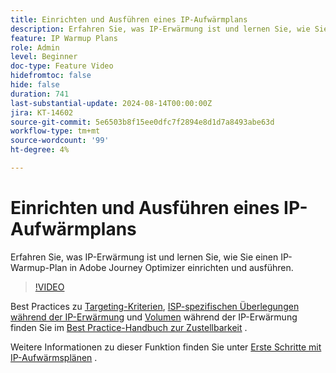 ```yaml
---
title: Einrichten und Ausführen eines IP-Aufwärmplans
description: Erfahren Sie, was IP-Erwärmung ist und lernen Sie, wie Sie einen IP-Warmup-Plan in Adobe Journey Optimizer einrichten und ausführen.
feature: IP Warmup Plans
role: Admin
level: Beginner
doc-type: Feature Video
hidefromtoc: false
hide: false
duration: 741
last-substantial-update: 2024-08-14T00:00:00Z
jira: KT-14602
source-git-commit: 5e6503b8f15ee0dfc7f2894e8d1d7a8493abe63d
workflow-type: tm+mt
source-wordcount: '99'
ht-degree: 4%

---
```



# Einrichten und Ausführen eines IP-Aufwärmplans

Erfahren Sie, was IP-Erwärmung ist und lernen Sie, wie Sie einen IP-Warmup-Plan in Adobe Journey Optimizer einrichten und ausführen.

>[!VIDEO](https://video.tv.adobe.com/v/3432637/?learn=on)

Best Practices zu [Targeting-Kriterien](https://experienceleague.adobe.com/de/docs/deliverability-learn/deliverability-best-practice-guide/transition-process/targeting-criteria), [ISP-spezifischen Überlegungen während der IP-Erwärmung](https://experienceleague.adobe.com/de/docs/deliverability-learn/deliverability-best-practice-guide/transition-process/isp-specific-considerations-during-ip-warming) und [Volumen](https://experienceleague.adobe.com/de/docs/deliverability-learn/deliverability-best-practice-guide/transition-process/volume) während der IP-Erwärmung finden Sie im [Best Practice-Handbuch zur Zustellbarkeit](https://experienceleague.adobe.com/de/docs/deliverability-learn/deliverability-best-practice-guide/introduction) .

Weitere Informationen zu dieser Funktion finden Sie unter [Erste Schritte mit IP-Aufwärmsplänen](https://experienceleague.adobe.com/en/docs/journey-optimizer/using/configuration/implement-ip-warmup-plan/ip-warmup-gs) .
